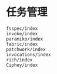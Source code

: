 # 任务管理

```{toctree}
fsspec/index
invoke/index
paramiko/index
fabric/index
patchwork/index
invocations/index
rich/index
Ciphey/index
```
